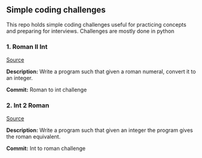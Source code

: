## Simple coding challenges
This repo holds simple coding challenges useful for practicing concepts and preparing for interviews. Challenges are mostly done in python

### 1. Roman II Int
[Source](https://leetcode.com/problems/roman-to-integer/)

**Description:** Write a program such that given a roman numeral, convert it to an integer.

**Commit:** Roman to int challenge

### 2. Int 2 Roman
[Source](https://leetcode.com/problems/integer-to-roman/)

**Description:** Write a program such that given an integer the program gives the roman equivalent.

**Commit:** Int to roman challenge